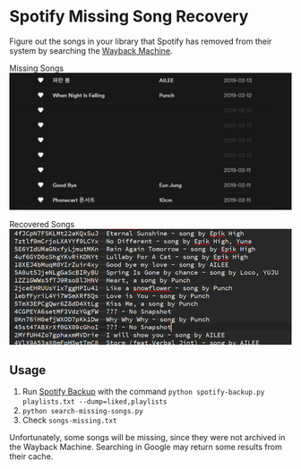 # Spotify Missing Song Recovery

Figure out the songs in your library that Spotify has removed from their system by searching the [Wayback Machine](https://archive.org/web/).

Missing Songs
![Playlist with missing songs](playlist.png "Playlist with missing songs")

Recovered Songs
![Results](results.png "Recovered Song Output")

## Usage

1. Run [Spotify Backup](https://github.com/caseychu/spotify-backup) with the command `python spotify-backup.py playlists.txt --dump=liked,playlists`
2. `python search-missing-songs.py`
3. Check `songs-missing.txt`

Unfortunately, some songs will be missing, since they were not archived in the Wayback Machine. Searching in Google may return some results from their cache.
